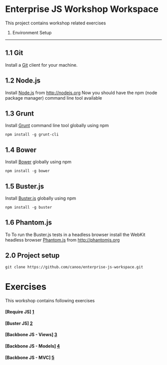 # Enterprise JS Workshop Workspace

This project contains workshop related exercises

1. Environment Setup
--------------------

1.1 Git 
-------

Install a [Git][6] client for your machine.


1.2 Node.js
-----------

Install [Node.js][7] from http://nodejs.org
Now you should have the npm (node package manager) command line tool available

1.3 Grunt
---------

Install [Grunt][8] command line tool globally using npm

```
npm install -g grunt-cli
```

1.4 Bower
---------

Install [Bower][9] globally using npm

```
npm install -g bower
```

1.5 Buster.js
-------------

Install [Buster.js][10] globally using npm

```
npm install -g buster
```

1.6 Phantom.js
--------------

To To run the Buster.js tests in a headless browser install the WebKit headless browser [Phantom.js][11] from http://phantomjs.org


2.0 Project setup
-----------------

```
git clone https://github.com/canoo/enterprise-js-workspace.git
```

# Exercises

This workshop contains following exercises

#### [Require JS] [1]
#### [Buster JS] [2]
#### [Backbone JS - Views] [3]
#### [Backbone JS - Models] [4]
#### [Backbone JS - MVC] [5]

  [1]: https://github.com/canoo/enterprise-js-workspace/tree/master/10-exercise-requirejs     "Require JS"
  [2]: https://github.com/canoo/enterprise-js-workspace/tree/master/30-exercise-testing       "Buster JS"
  [3]: https://github.com/canoo/enterprise-js-workspace/tree/master/50-exercise-bb-view       "Backbone Views"
  [4]: https://github.com/canoo/enterprise-js-workspace/tree/master/50-exercise-bb-model      "Backbone Model"
  [5]: https://github.com/canoo/enterprise-js-workspace/tree/master/50-exercise-bb-mvc        "Backbone MVC"

  [6]: http://git-scm.com "Git"
  [7]: http://nodejs.org "Node.js"
  [8]: http://gruntjs.com "Grunt"
  [9]: http://bower.io "Bower"
  [10]: http://busterjs.org "Buster.js"
  [11]: http://phantomjs.org "Phantom.js"
